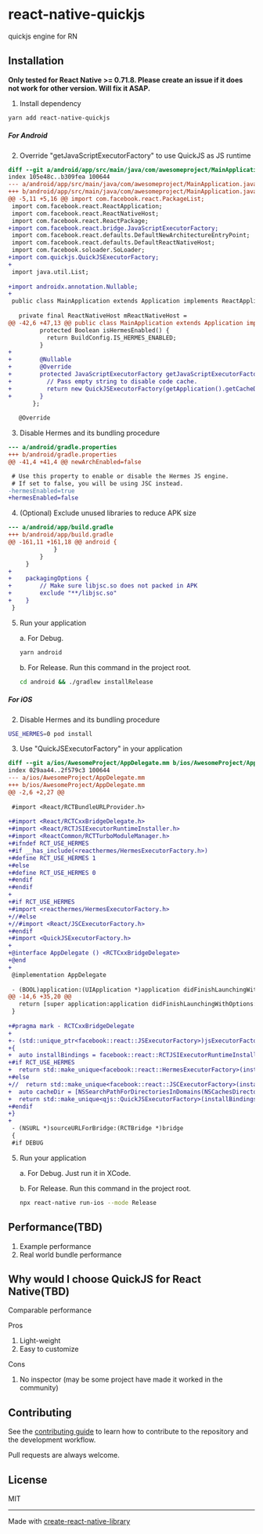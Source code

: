 # react-native-quickjs

quickjs engine for RN

## Installation
**Only tested for React Native >= 0.71.8. Please create an issue if it does not work for other version. Will fix it ASAP.**

1. Install dependency
```sh
yarn add react-native-quickjs
```

##### For Android
2. Override "getJavaScriptExecutorFactory" to use QuickJS as JS runtime
``` diff
diff --git a/android/app/src/main/java/com/awesomeproject/MainApplication.java b/android/app/src/main/java/com/awesomeproject/MainApplication.java
index 105e48c..b309fea 100644
--- a/android/app/src/main/java/com/awesomeproject/MainApplication.java
+++ b/android/app/src/main/java/com/awesomeproject/MainApplication.java
@@ -5,11 +5,16 @@ import com.facebook.react.PackageList;
 import com.facebook.react.ReactApplication;
 import com.facebook.react.ReactNativeHost;
 import com.facebook.react.ReactPackage;
+import com.facebook.react.bridge.JavaScriptExecutorFactory;
 import com.facebook.react.defaults.DefaultNewArchitectureEntryPoint;
 import com.facebook.react.defaults.DefaultReactNativeHost;
 import com.facebook.soloader.SoLoader;
+import com.quickjs.QuickJSExecutorFactory;
+
 import java.util.List;
 
+import androidx.annotation.Nullable;
+
 public class MainApplication extends Application implements ReactApplication {
 
   private final ReactNativeHost mReactNativeHost =
@@ -42,6 +47,13 @@ public class MainApplication extends Application implements ReactApplication {
         protected Boolean isHermesEnabled() {
           return BuildConfig.IS_HERMES_ENABLED;
         }
+
+        @Nullable
+        @Override
+        protected JavaScriptExecutorFactory getJavaScriptExecutorFactory() {
+          // Pass empty string to disable code cache.
+          return new QuickJSExecutorFactory(getApplication().getCacheDir().getAbsolutePath() + "/qjs");
+        }
       };
 
   @Override

```

3. Disable Hermes and its bundling procedure
``` diff
--- a/android/gradle.properties
+++ b/android/gradle.properties
@@ -41,4 +41,4 @@ newArchEnabled=false

 # Use this property to enable or disable the Hermes JS engine.
 # If set to false, you will be using JSC instead.
-hermesEnabled=true
+hermesEnabled=false
```

4. (Optional) Exclude unused libraries to reduce APK size
``` diff
--- a/android/app/build.gradle
+++ b/android/app/build.gradle
@@ -161,11 +161,18 @@ android {
             }
         }
     }
+
+    packagingOptions {
+        // Make sure libjsc.so does not packed in APK
+        exclude "**/libjsc.so"
+    }
 }
```

5. Run your application
    
    a. For Debug.
    ``` sh
    yarn android
    ```
    b. For Release. Run this command in the project root.
    ``` sh
    cd android && ./gradlew installRelease
    ```

##### For iOS
2. Disable Hermes and its bundling procedure
``` sh
USE_HERMES=0 pod install
```
3. Use "QuickJSExecutorFactory" in your application
``` diff
diff --git a/ios/AwesomeProject/AppDelegate.mm b/ios/AwesomeProject/AppDelegate.mm
index 029aa44..2f579c3 100644
--- a/ios/AwesomeProject/AppDelegate.mm
+++ b/ios/AwesomeProject/AppDelegate.mm
@@ -2,6 +2,27 @@
 
 #import <React/RCTBundleURLProvider.h>
 
+#import <React/RCTCxxBridgeDelegate.h>
+#import <React/RCTJSIExecutorRuntimeInstaller.h>
+#import <ReactCommon/RCTTurboModuleManager.h>
+#ifndef RCT_USE_HERMES
+#if __has_include(<reacthermes/HermesExecutorFactory.h>)
+#define RCT_USE_HERMES 1
+#else
+#define RCT_USE_HERMES 0
+#endif
+#endif
+
+#if RCT_USE_HERMES
+#import <reacthermes/HermesExecutorFactory.h>
+//#else
+//#import <React/JSCExecutorFactory.h>
+#endif
+#import <QuickJSExecutorFactory.h>
+
+@interface AppDelegate () <RCTCxxBridgeDelegate>
+@end
+
 @implementation AppDelegate
 
 - (BOOL)application:(UIApplication *)application didFinishLaunchingWithOptions:(NSDictionary *)launchOptions
@@ -14,6 +35,20 @@
   return [super application:application didFinishLaunchingWithOptions:launchOptions];
 }
 
+#pragma mark - RCTCxxBridgeDelegate
+
+- (std::unique_ptr<facebook::react::JSExecutorFactory>)jsExecutorFactoryForBridge:(RCTBridge *)bridge
+{
+  auto installBindings = facebook::react::RCTJSIExecutorRuntimeInstaller(nullptr);
+#if RCT_USE_HERMES
+  return std::make_unique<facebook::react::HermesExecutorFactory>(installBindings);
+#else
+//  return std::make_unique<facebook::react::JSCExecutorFactory>(installBindings);
+  auto cacheDir = [NSSearchPathForDirectoriesInDomains(NSCachesDirectory, NSUserDomainMask, YES).firstObject UTF8String];
+  return std::make_unique<qjs::QuickJSExecutorFactory>(installBindings, ""); // pass empty string to disable code cache
+#endif
+}
+
 - (NSURL *)sourceURLForBridge:(RCTBridge *)bridge
 {
 #if DEBUG
```

5. Run your application
    
    a. For Debug. Just run it in XCode.

    b. For Release. Run this command in the project root.
    ``` sh
    npx react-native run-ios --mode Release
    ```

## Performance(TBD)
1. Example performance
2. Real world bundle performance

## Why would I choose QuickJS for React Native(TBD)
Comparable performance

Pros
1. Light-weight
2. Easy to customize

Cons
1. No inspector (may be some project have made it worked in the community)

## Contributing

See the [contributing guide](CONTRIBUTING.md) to learn how to contribute to the repository and the development workflow.

Pull requests are always welcome.

## License

MIT

---

Made with [create-react-native-library](https://github.com/callstack/react-native-builder-bob)
